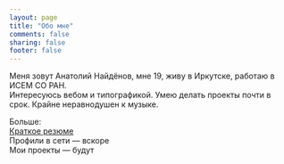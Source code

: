 ```yaml
---
layout: page
title: "Обо мне"
comments: false
sharing: false
footer: false
---
```

Меня зовут Анатолий Найдёнов, мне 19, живу в Иркутске, работаю в ИСЕМ СО РАН.  
Интересуюсь вебом и типографикой. Умею делать проекты почти в срок. Крайне неравнодушен к музыке.  

Больше:  
[Краткое резюме](http://naydenov.tk/cv.html)  
Профили в сети — вскоре  
Мои проекты — будут